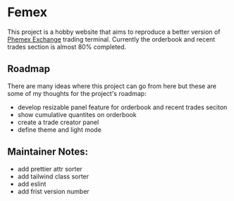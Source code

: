 # Femex

This project is a hobby website that aims to reproduce a better version of [Phemex Exchange](https://phemex.com/trade/inverse/BTCUSD) trading terminal. Currently the orderbook and recent trades section is almost 80% completed.

## Roadmap

There are many ideas where this project can go from here but these are some of my thoughts for the project's roadmap:

- develop resizable panel feature for orderbook and recent trades seciton
- show cumulative quantites on orderbook
- create a trade creator panel
- define theme and light mode

## Maintainer Notes:

- add prettier attr sorter
- add tailwind class sorter
- add eslint
- add frist version number
